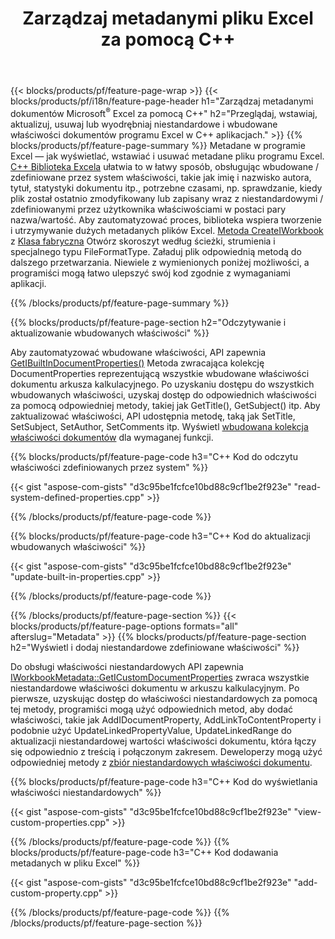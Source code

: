 ﻿---
title: Zarządzaj metadanymi pliku Excel za pomocą C++
url: /pl/cpp/metadata/
description: Przeglądaj, dodawaj, edytuj, usuwaj lub wyodrębniaj metadane plików Excel za pomocą C++biblioteki
---
{{< blocks/products/pf/feature-page-wrap >}}
{{< blocks/products/pf/i18n/feature-page-header h1="Zarządzaj metadanymi dokumentów Microsoft<sup>&reg;</sup> Excel za pomocą C++" h2="Przeglądaj, wstawiaj, aktualizuj, usuwaj lub wyodrębniaj niestandardowe i wbudowane właściwości dokumentów programu Excel w C++ aplikacjach." >}}
{{% blocks/products/pf/feature-page-summary %}}
Metadane w programie Excel — jak wyświetlać, wstawiać i usuwać metadane pliku programu Excel. [C++ Biblioteka Excela](/cells/cpp/) ułatwia to w łatwy sposób, obsługując wbudowane / zdefiniowane przez system właściwości, takie jak imię i nazwisko autora, tytuł, statystyki dokumentu itp., potrzebne czasami, np. sprawdzanie, kiedy plik został ostatnio zmodyfikowany lub zapisany wraz z niestandardowymi / zdefiniowanymi przez użytkownika właściwościami w postaci pary nazwa/wartość. Aby zautomatyzować proces, biblioteka wspiera tworzenie i utrzymywanie dużych metadanych plików Excel. [Metoda CreateIWorkbook](https://reference.aspose.com/cells/cpp/class/aspose.cells.factory#a93f7282b976d2a001d44198dedaceee8) z [Klasa fabryczna](https://reference.aspose.com/cells/cpp/class/aspose.cells.factory) Otwórz skoroszyt według ścieżki, strumienia i specjalnego typu FileFormatType. Załaduj plik odpowiednią metodą do dalszego przetwarzania. Niewiele z wymienionych poniżej możliwości, a programiści mogą łatwo ulepszyć swój kod zgodnie z wymaganiami aplikacji. 
 
{{% /blocks/products/pf/feature-page-summary %}}

{{% blocks/products/pf/feature-page-section h2="Odczytywanie i aktualizowanie wbudowanych właściwości" %}}

Aby zautomatyzować wbudowane właściwości, API zapewnia [GetIBuiltInDocumentProperties()](https://reference.aspose.com/cells/cpp/class/aspose.cells.metadata.i_workbook_metadata) Metoda zwracająca kolekcję DocumentProperties reprezentującą wszystkie wbudowane właściwości dokumentu arkusza kalkulacyjnego. Po uzyskaniu dostępu do wszystkich wbudowanych właściwości, uzyskaj dostęp do odpowiednich właściwości za pomocą odpowiedniej metody, takiej jak GetTitle(), GetSubject() itp. Aby zaktualizować właściwości, API udostępnia metodę, taką jak SetTitle, SetSubject, SetAuthor, SetComments itp. Wyświetl [wbudowana kolekcja właściwości dokumentów](https://reference.aspose.com/cells/cpp/class/aspose.cells.properties.i_built_in_document_property_collection) dla wymaganej funkcji.

{{% blocks/products/pf/feature-page-code h3="C++ Kod do odczytu właściwości zdefiniowanych przez system" %}}

{{< gist "aspose-com-gists" "d3c95be1fcfce10bd88c9cf1be2f923e" "read-system-defined-properties.cpp" >}}

{{% /blocks/products/pf/feature-page-code %}}

{{% blocks/products/pf/feature-page-code h3="C++ Kod do aktualizacji wbudowanych właściwości" %}}

{{< gist "aspose-com-gists" "d3c95be1fcfce10bd88c9cf1be2f923e" "update-built-in-properties.cpp" >}}

{{% /blocks/products/pf/feature-page-code %}}


{{% /blocks/products/pf/feature-page-section %}}
{{< blocks/products/pf/feature-page-options formats="all" afterslug="Metadata" >}}
{{% blocks/products/pf/feature-page-section h2="Wyświetl i dodaj niestandardowe zdefiniowane właściwości" %}}

Do obsługi właściwości niestandardowych API zapewnia [IWorkbookMetadata::GetICustomDocumentProperties](https://reference.aspose.com/cells/cpp/class/aspose.cells.metadata.i_workbook_metadata#a69f0226813ce18c03ebc13b8ca691e79) zwraca wszystkie niestandardowe właściwości dokumentu w arkuszu kalkulacyjnym. Po pierwsze, uzyskując dostęp do właściwości niestandardowych za pomocą tej metody, programiści mogą użyć odpowiednich metod, aby dodać właściwości, takie jak AddIDocumentProperty, AddLinkToContentProperty i podobnie użyć UpdateLinkedPropertyValue, UpdateLinkedRange do aktualizacji niestandardowej wartości właściwości dokumentu, która łączy się odpowiednio z treścią i połączonym zakresem. Deweloperzy mogą użyć odpowiedniej metody z [zbiór niestandardowych właściwości dokumentu](https://reference.aspose.com/cells/cpp/class/aspose.cells.properties.i_custom_document_property_collection).

{{% blocks/products/pf/feature-page-code h3="C++ Kod do wyświetlania właściwości niestandardowych" %}}

{{< gist "aspose-com-gists" "d3c95be1fcfce10bd88c9cf1be2f923e" "view-custom-properties.cpp" >}}

{{% /blocks/products/pf/feature-page-code %}}
{{% blocks/products/pf/feature-page-code h3="C++ Kod dodawania metadanych w pliku Excel" %}}

{{< gist "aspose-com-gists" "d3c95be1fcfce10bd88c9cf1be2f923e" "add-custom-property.cpp" >}}

{{% /blocks/products/pf/feature-page-code %}}
{{% /blocks/products/pf/feature-page-section %}}